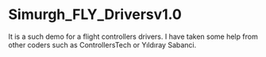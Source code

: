 # Simurgh_FLY_Driversv1.0
It is a such demo for a flight controllers drivers. I have taken some help from other coders such as ControllersTech or Yıldıray Sabanci. 
